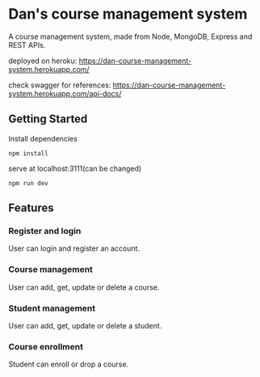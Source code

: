 # Dan's course management system
A course management system, made from Node, MongoDB, Express and REST APIs.

deployed on heroku: 
https://dan-course-management-system.herokuapp.com/


check swagger for references: 
https://dan-course-management-system.herokuapp.com/api-docs/

## Getting Started
Install dependencies
```
npm install
```
serve at localhost:3111(can be changed)

```
npm run dev
```

## Features

### Register and login
User can login and register an account.

### Course management
User can add, get, update or delete a course. 

### Student management
User can add, get, update or delete a student.

### Course enrollment 
Student can enroll or drop a course. 
